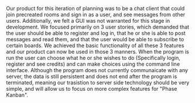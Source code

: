 Our product for this iteration of planning was to be a chat client that could join precreated rooms and sign in as a user, and see messages from other users. Additionally, we felt a GUI was not warranted for this stage in development. We focused primarily on 3 user stories, which demanded that the user should be able to register and log in, that he or she is able to post messages and read them, and that the user would be able to subscribe to certain boards. We achieved the basic functionality of all these 3 features and our product can now be used in those 3 manners. When the program is run the user can choose what he or she wishes to do (Specifically login, register and see credits) and can make choices using the command line interface. Although the program does not currently communaicate with any server, the data is still persistent and does not end after the program is terminated, meaning our trasistion to server side technology should be very simple, and will allow us to focus on more complex features for "Phase Kanban".  

